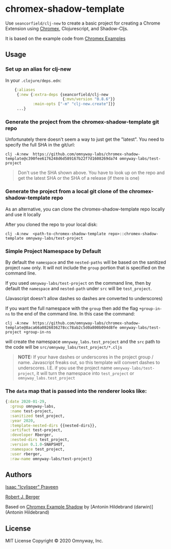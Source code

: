 # chromex-shadow-template

Use `seancorfield/clj-new` to create a basic project for creating a Chrome
Extension using [Chromex](https://github.com/binaryage/chromex), Clojurescript, and Shadow-Cljs. 

It is based on the example code from [Chromex Examples](https://github.com/binaryage/chromex/tree/master/examples/shadow)

## Usage

### Set up an alias for clj-new 

In your `.clojure/deps.edn`:

```clj
    {:aliases
     {:new {:extra-deps {seancorfield/clj-new
                         {:mvn/version "0.8.6"}}
            :main-opts ["-m" "clj-new.create"]}}
     ...}
```

### Generate the project from the chromex-shadow-template git repo

Unfortunately there doesn't seem a way to just get the "latest". You need to specify the full SHA in the git/url:

```
clj -A:new  https://github.com/omnyway-labs/chromex-shadow-template@c390fee6176248d6d589167b22f7d1608269da74 omnyway-labs/test-project
```

> Don't use the SHA shown above. You have to look up on the repo and get the
> latest SHA or the SHA of a release (if there is one)

### Generate the project from a local git clone of the chromex-shadow-template repo

As an alternative, you can clone the chromex-shadow-template repo locally and use it locally

After you cloned the repo to your local disk:

```
clj -A:new  <path-to-chromex-shadow-template repo>::chromex-shadow-template omnyway-labs/test-project
```
### Simple Project Namespace by Default

By default the `namespace` and the `nested-paths` will be based on the sanitized project `name`
only. It will not include the `group` portion that is specified on the command
line.

If you used `omnyway-labs/test-project` on the command line, then by default the
`namespace` and `nested-path` under `src` will be `test_project`. 

(Javascript doesn't allow dashes so dashes are converted to underscores)

If you want the full namespace with the `group` then add the flag `+group-in-ns` to the end of the command line.
In this case the command:

```
clj -A:new  https://github.com/omnyway-labs/chromex-shadow-template@8aca66a0826036278cc78ab2c5d0a800b094d8fe omnyway-labs/test-project +group-in-ns
```

will create the namespace `omnyway_labs.test_project` and the `src` path to the
code will be `src/omnyway_labs/test_project/*.cljs`

> __NOTE:__ If your have dashes or underscores in the project group / name.
> Javascript freaks out, so this template will convert dashes to underscores.
> I.E. if you use the project name `omnyway-labs/test-project`, it will turn the
> namespace into `test_project` or `omnyway_labs.test_project` 

### The `data` map that is passed into the renderer looks like:

```clj
{:date 2020-01-29, 
  :group omnyway-labs, 
  :name test-project, 
  :sanitized test_project, 
  :year 2020, 
  :template-nested-dirs {{nested-dirs}}, 
  :artifact test-project, 
  :developer Rberger, 
  :nested-dirs test_project, 
  :version 0.1.0-SNAPSHOT, 
  :namespace test_project, 
  :user rberger, 
  :raw-name omnyway-labs/test-project}
```

## Authors

[Isaac "Icylisper" Praveen](https://github.com/icylisper)

[Robert J. Berger](https://github.com/rberger)

Based on [Chromex Example Shadow](https://github.com/binaryage/chromex/tree/master/examples/shadow) by [Antonin Hildebrand (darwin)](Antonin Hildebrand)

## License
MIT License
Copyright © 2020 Omnyway, Inc.

